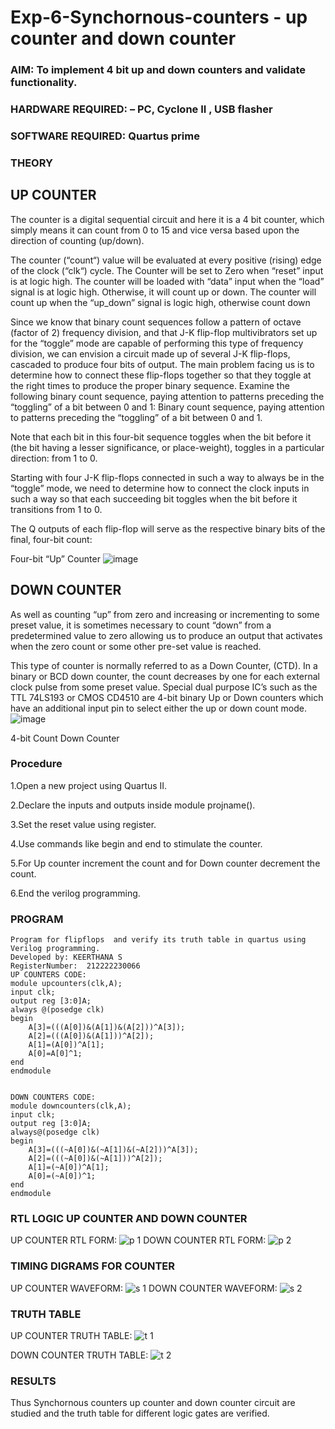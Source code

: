 # Exp-6-Synchornous-counters - up counter and down counter 
### AIM: To implement 4 bit up and down counters and validate  functionality.
### HARDWARE REQUIRED:  – PC, Cyclone II , USB flasher
### SOFTWARE REQUIRED:   Quartus prime
### THEORY 

## UP COUNTER 
The counter is a digital sequential circuit and here it is a 4 bit counter, which simply means it can count from 0 to 15 and vice versa based upon the direction of counting (up/down). 

The counter (“count“) value will be evaluated at every positive (rising) edge of the clock (“clk“) cycle.
The Counter will be set to Zero when “reset” input is at logic high.
The counter will be loaded with “data” input when the “load” signal is at logic high. Otherwise, it will count up or down.
The counter will count up when the “up_down” signal is logic high, otherwise count down

Since we know that binary count sequences follow a pattern of octave (factor of 2) frequency division, and that J-K flip-flop multivibrators set up for the “toggle” mode are capable of performing this type of frequency division, we can envision a circuit made up of several J-K flip-flops, cascaded to produce four bits of output.
The main problem facing us is to determine how to connect these flip-flops together so that they toggle at the right times to produce the proper binary sequence.
Examine the following binary count sequence, paying attention to patterns preceding the “toggling” of a bit between 0 and 1:
Binary count sequence, paying attention to patterns preceding the “toggling” of a bit between 0 and 1.

Note that each bit in this four-bit sequence toggles when the bit before it (the bit having a lesser significance, or place-weight), toggles in a particular direction: from 1 to 0.



 
 

Starting with four J-K flip-flops connected in such a way to always be in the “toggle” mode, we need to determine how to connect the clock inputs in such a way so that each succeeding bit toggles when the bit before it transitions from 1 to 0.

The Q outputs of each flip-flop will serve as the respective binary bits of the final, four-bit count:

 
 

Four-bit “Up” Counter
![image](https://user-images.githubusercontent.com/36288975/169644758-b2f4339d-9532-40c5-af40-8f4f8c942e2c.png)



## DOWN COUNTER 

As well as counting “up” from zero and increasing or incrementing to some preset value, it is sometimes necessary to count “down” from a predetermined value to zero allowing us to produce an output that activates when the zero count or some other pre-set value is reached.

This type of counter is normally referred to as a Down Counter, (CTD). In a binary or BCD down counter, the count decreases by one for each external clock pulse from some preset value. Special dual purpose IC’s such as the TTL 74LS193 or CMOS CD4510 are 4-bit binary Up or Down counters which have an additional input pin to select either the up or down count mode.
![image](https://user-images.githubusercontent.com/36288975/169644844-1a14e123-7228-4ed8-81a9-eb937dff4ac8.png)


4-bit Count Down Counter
### Procedure

1.Open a new project using Quartus II.

2.Declare the inputs and outputs inside module projname().

3.Set the reset value using register.

4.Use commands like begin and end to stimulate the counter.

5.For Up counter increment the count and for Down counter decrement the count.

6.End the verilog programming.

### PROGRAM 
```
Program for flipflops  and verify its truth table in quartus using Verilog programming.
Developed by: KEERTHANA S
RegisterNumber:  212222230066
UP COUNTERS CODE:
module upcounters(clk,A);
input clk;
output reg [3:0]A;
always @(posedge clk)
begin
	A[3]=(((A[0])&(A[1])&(A[2]))^A[3]);
	A[2]=(((A[0])&(A[1]))^A[2]);
	A[1]=(A[0])^A[1];
	A[0]=A[0]^1;
end
endmodule


DOWN COUNTERS CODE:
module downcounters(clk,A);
input clk;
output reg [3:0]A;
always@(posedge clk)
begin
	A[3]=(((~A[0])&(~A[1])&(~A[2]))^A[3]);
	A[2]=(((~A[0])&(~A[1]))^A[2]);
	A[1]=(~A[0])^A[1];
	A[0]=(~A[0])^1;
end
endmodule
```


### RTL LOGIC UP COUNTER AND DOWN COUNTER  
UP COUNTER RTL FORM:
![p 1](https://github.com/Keerthanasampathkumar/Exp-7-Synchornous-counters-/assets/119477890/274ef4fc-3e47-4c2a-adea-7756cd04b461)
DOWN COUNTER RTL FORM:
![p 2](https://github.com/Keerthanasampathkumar/Exp-7-Synchornous-counters-/assets/119477890/e6351a4f-db44-4227-b77a-516888b842c8)

### TIMING DIGRAMS FOR COUNTER  
UP COUNTER WAVEFORM:
![s 1](https://github.com/Keerthanasampathkumar/Exp-7-Synchornous-counters-/assets/119477890/359125bb-b45c-4049-8fc9-96e8ae9addc0)
DOWN COUNTER WAVEFORM:
![s 2](https://github.com/Keerthanasampathkumar/Exp-7-Synchornous-counters-/assets/119477890/f9f47a8e-cfea-4f1a-87f6-377410564581)

### TRUTH TABLE 
UP COUNTER TRUTH TABLE: 
![t 1](https://github.com/Keerthanasampathkumar/Exp-7-Synchornous-counters-/assets/119477890/ae5d8162-947a-42de-99d5-03f988ead6bd)

DOWN COUNTER TRUTH TABLE:
![t 2](https://github.com/Keerthanasampathkumar/Exp-7-Synchornous-counters-/assets/119477890/c4f47f27-850c-4087-9eee-e22cc496d98c)

### RESULTS 
Thus Synchornous counters up counter and down counter circuit are studied and the truth table for different logic gates are verified.
